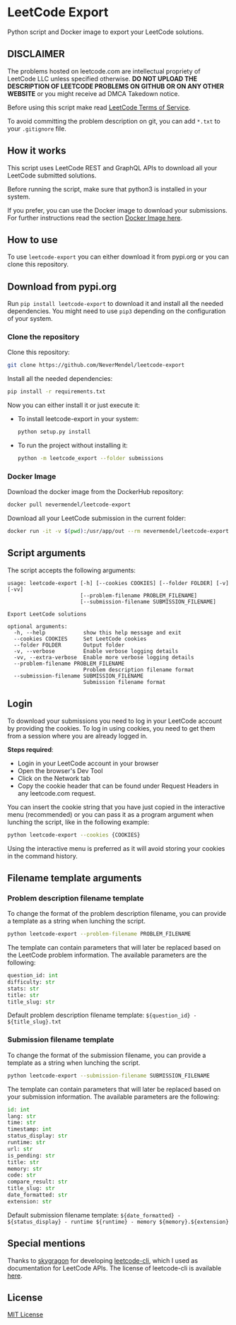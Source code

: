 # LeetCode Export

Python script and Docker image to export your LeetCode solutions.

## DISCLAIMER

The problems hosted on leetcode.com are intellectual propriety of LeetCode LLC unless specified otherwise. **DO NOT
UPLOAD THE DESCRIPTION OF LEETCODE PROBLEMS ON GITHUB OR ON ANY OTHER WEBSITE** or you might receive ad DMCA Takedown
notice.

Before using this script make read [LeetCode Terms of Service](https://leetcode.com/terms/).

To avoid committing the problem description on git, you can add `*.txt` to your `.gitignore` file.

## How it works

This script uses LeetCode REST and GraphQL APIs to download all your LeetCode submitted solutions.

Before running the script, make sure that python3 is installed in your system.

If you prefer, you can use the Docker image to download your submissions. For further instructions read the
section [Docker Image here](#docker-image).

## How to use

To use `leetcode-export` you can either download it from pypi.org or you can clone this repository.

## Download from pypi.org

Run `pip install leetcode-export` to download it and install all the needed dependencies. You might need to use `pip3`
depending on the configuration of your system.

### Clone the repository

Clone this repository:

```bash
git clone https://github.com/NeverMendel/leetcode-export
```

Install all the needed dependencies:

```bash
pip install -r requirements.txt
```

Now you can either install it or just execute it:

- To install leetcode-export in your system:
    ```bash
    python setup.py install
    ```

- To run the project without installing it:
    ```bash
    python -m leetcode_export --folder submissions
    ```

### Docker Image

Download the docker image from the DockerHub repository:

```bash
docker pull nevermendel/leetcode-export
```

Download all your LeetCode submission in the current folder:

```bash
docker run -it -v $(pwd):/usr/app/out --rm nevermendel/leetcode-export
```

## Script arguments

The script accepts the following arguments:

```
usage: leetcode-export [-h] [--cookies COOKIES] [--folder FOLDER] [-v] [-vv]
                       [--problem-filename PROBLEM_FILENAME]
                       [--submission-filename SUBMISSION_FILENAME]

Export LeetCode solutions

optional arguments:
  -h, --help            show this help message and exit
  --cookies COOKIES     Set LeetCode cookies
  --folder FOLDER       Output folder
  -v, --verbose         Enable verbose logging details
  -vv, --extra-verbose  Enable more verbose logging details
  --problem-filename PROBLEM_FILENAME
                        Problem description filename format
  --submission-filename SUBMISSION_FILENAME
                        Submission filename format
```

## Login

To download your submissions you need to log in your LeetCode account by providing the cookies. To log in using cookies,
you need to get them from a session where you are already logged in.

**Steps required**: 
- Login in your LeetCode account in your browser
- Open the browser's Dev Tool
- Click on the Network tab
- Copy the cookie header that can be found under Request Headers in any leetcode.com request.

You can insert the cookie string that you have just copied in the interactive menu (recommended) or you can pass it as a
program argument when lunching the script, like in the following example:

```bash
python leetcode-export --cookies {COOKIES}
```

Using the interactive menu is preferred as it will avoid storing your cookies in the command history.

## Filename template arguments

### Problem description filename template

To change the format of the problem description filename, you can provide a template as a string when lunching the
script.

```bash
python leetcode-export --problem-filename PROBLEM_FILENAME
```

The template can contain parameters that will later be replaced based on the LeetCode problem information. The available
parameters are the following:

```python
question_id: int
difficulty: str
stats: str
title: str
title_slug: str
```

Default problem description filename template: `${question_id} - ${title_slug}.txt`

### Submission filename template

To change the format of the submission filename, you can provide a template as a string when lunching the script.

```bash
python leetcode-export --submission-filename SUBMISSION_FILENAME
```

The template can contain parameters that will later be replaced based on your submission information. The available
parameters are the following:

```python
id: int
lang: str
time: str
timestamp: int
status_display: str
runtime: str
url: str
is_pending: str
title: str
memory: str
code: str
compare_result: str
title_slug: str
date_formatted: str
extension: str
```


Default submission filename
template: `${date_formatted} - ${status_display} - runtime ${runtime} - memory ${memory}.${extension}`

## Special mentions

Thanks to [skygragon](https://github.com/skygragon) for
developing [leetcode-cli](https://github.com/skygragon/leetcode-cli), which I used as documentation for LeetCode APIs.
The license of leetcode-cli is available [here](https://github.com/skygragon/leetcode-cli/blob/master/LICENSE).

## License

[MIT License](LICENSE)